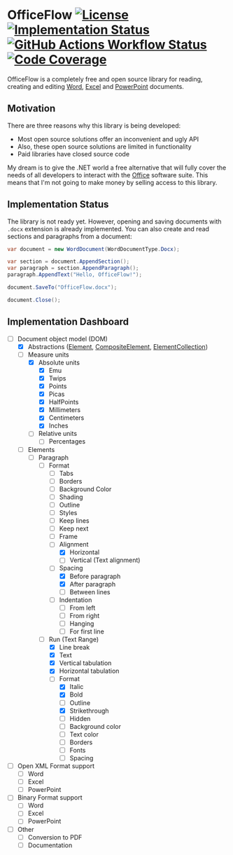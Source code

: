 OfficeFlow [![License][badges.license]][links.license] [![Implementation Status][badges.status.umbra]][links.andivionian-status-classifier] [![GitHub Actions Workflow Status][badges.build]][links.workflows] [![Code Coverage][badges.code-coverage]][links.code-coverage]
=
OfficeFlow is a completely free and open source library for reading, creating and editing [Word][links.word], [Excel][links.excel] and [PowerPoint][links.power-point] documents.

Motivation
-
There are three reasons why this library is being developed:
- Most open source solutions offer an inconvenient and ugly API
- Also, these open source solutions are limited in functionality
- Paid libraries have closed source code

My dream is to give the .NET world a free alternative that will fully cover the needs of all developers to interact with the [Office][links.office] software suite. This means that I'm not going to make money by selling access to this library.

Implementation Status
-
The library is not ready yet. However, opening and saving documents with `.docx` extension is already implemented. You can also create and read sections and paragraphs from a document:
```csharp
var document = new WordDocument(WordDocumentType.Docx);

var section = document.AppendSection();
var paragraph = section.AppendParagraph();
paragraph.AppendText("Hello, OfficeFlow!");

document.SaveTo("OfficeFlow.docx");

document.Close();
```

Implementation Dashboard
-
- [ ] Document object model (DOM)
  - [x] Abstractions ([Element][links.dashboard.element], [CompositeElement][links.dashboard.composite-element], [ElementCollection][links.dashboard.element-collection])
  - [ ] Measure units
    - [x] Absolute units 
      - [x] Emu
      - [x] Twips
      - [x] Points
      - [x] Picas
      - [x] HalfPoints
      - [x] Millimeters
      - [x] Centimeters
      - [x] Inches
    - [ ] Relative units
      - [ ] Percentages
  - [ ] Elements
    - [ ] Paragraph
      - [ ] Format
        - [ ] Tabs
        - [ ] Borders
        - [ ] Background Color
        - [ ] Shading
        - [ ] Outline
        - [ ] Styles
        - [ ] Keep lines
        - [ ] Keep next
        - [ ] Frame
        - [ ] Alignment
          - [x] Horizontal 
          - [ ] Vertical (Text alignment)
        - [ ] Spacing 
          - [x] Before paragraph
          - [x] After paragraph
          - [ ] Between lines
        - [ ] Indentation
          - [ ] From left
          - [ ] From right
          - [ ] Hanging
          - [ ] For first line
      - [ ] Run (Text Range)
        - [x] Line break
        - [x] Text
        - [x] Vertical tabulation
        - [x] Horizontal tabulation
        - [ ] Format
          - [x] Italic
          - [x] Bold
          - [ ] Outline
          - [x] Strikethrough
          - [ ] Hidden
          - [ ] Background color
          - [ ] Text color
          - [ ] Borders
          - [ ] Fonts
          - [ ] Spacing 
- [ ] Open XML Format support
  - [ ] Word
  - [ ] Excel
  - [ ] PowerPoint
- [ ] Binary Format support
  - [ ] Word
  - [ ] Excel
  - [ ] PowerPoint
- [ ] Other
  - [ ] Conversion to PDF
  - [ ] Documentation

[badges.license]: https://img.shields.io/github/license/y0ung3r/OfficeFlow
[badges.status.umbra]: https://img.shields.io/badge/status-umbra-red.svg
[badges.build]: https://img.shields.io/github/actions/workflow/status/y0ung3r/OfficeFlow/main.yaml
[badges.code-coverage]: https://img.shields.io/codecov/c/github/y0ung3r/OfficeFlow?token=GEHBFGNYLT&label=code%20coverage
[links.license]: https://github.com/y0ung3r/OfficeFlow/blob/main/LICENSE.md
[links.workflows]: https://github.com/y0ung3r/OfficeFlow/actions
[links.office]: https://en.wikipedia.org/wiki/Microsoft_Office
[links.word]: https://en.wikipedia.org/wiki/Microsoft_Word
[links.excel]: https://en.wikipedia.org/wiki/Microsoft_Excel
[links.power-point]: https://en.wikipedia.org/wiki/Microsoft_PowerPoint
[links.andivionian-status-classifier]: https://andivionian.fornever.me/v1/#status-umbra-
[links.code-coverage]: https://codecov.io/github/y0ung3r/OfficeFlow
[links.dashboard.element]: https://github.com/y0ung3r/OfficeFlow/blob/main/src/Common/OfficeFlow.DocumentObjectModel/Element.cs
[links.dashboard.composite-element]: https://github.com/y0ung3r/OfficeFlow/blob/main/src/Common/OfficeFlow.DocumentObjectModel/CompositeElement.cs
[links.dashboard.element-collection]: https://github.com/y0ung3r/OfficeFlow/blob/main/src/Common/OfficeFlow.DocumentObjectModel/ElementCollection.cs

